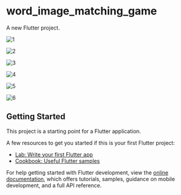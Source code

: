 # word_image_matching_game

A new Flutter project.


![1](https://github.com/braafaisal/word_image_matching_game_version1/assets/169014356/22477023-1ffa-4bc2-a3bd-0185c7e38621)






![2](https://github.com/braafaisal/word_image_matching_game_version1/assets/169014356/8bb99790-4cfe-4e95-b2b1-d24e7a3c8ee6)






![3](https://github.com/braafaisal/word_image_matching_game_version1/assets/169014356/07192d6d-572b-494b-8f9f-ca6a5a16be1c)







![4](https://github.com/braafaisal/word_image_matching_game_version1/assets/169014356/6c42f551-9862-481b-a4be-fb827b6002a3)





![5](https://github.com/braafaisal/word_image_matching_game_version1/assets/169014356/8878f5bc-bd68-4ec6-9234-c93061def5d4)







![6](https://github.com/braafaisal/word_image_matching_game_version1/assets/169014356/2fa4901a-4e84-4e2f-b8f6-a4c9c31750b7)











## Getting Started

This project is a starting point for a Flutter application.

A few resources to get you started if this is your first Flutter project:

- [Lab: Write your first Flutter app](https://docs.flutter.dev/get-started/codelab)
- [Cookbook: Useful Flutter samples](https://docs.flutter.dev/cookbook)

For help getting started with Flutter development, view the
[online documentation](https://docs.flutter.dev/), which offers tutorials,
samples, guidance on mobile development, and a full API reference.
